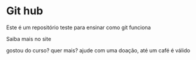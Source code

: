 # Git hub
Este é um repositório teste para ensinar como git funciona

Saiba mais no site

gostou do curso? quer mais? ajude com uma doação, até um café é válido
